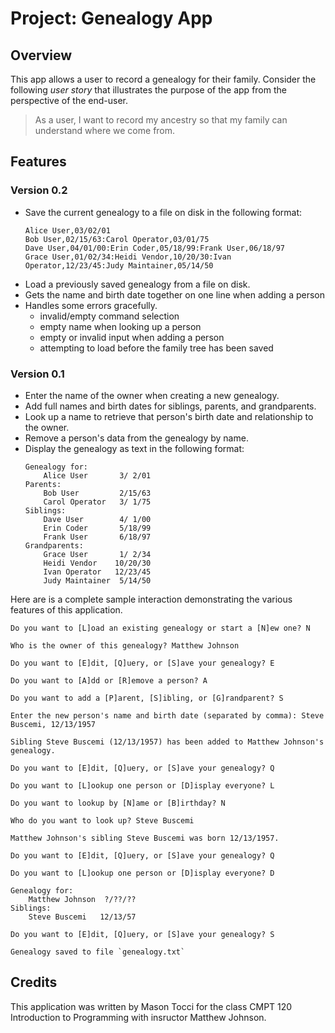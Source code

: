 # Project: Genealogy App

## Overview

This app allows a user to record a genealogy for their family. Consider the
following *user story* that illustrates the purpose of the app from the
perspective of the end-user.

> As a user, I want to record my ancestry so that my family can understand
> where we come from.

## Features

### Version 0.2

- Save the current genealogy to a file on disk in the following format:
    ```
    Alice User,03/02/01
    Bob User,02/15/63:Carol Operator,03/01/75
    Dave User,04/01/00:Erin Coder,05/18/99:Frank User,06/18/97
    Grace User,01/02/34:Heidi Vendor,10/20/30:Ivan Operator,12/23/45:Judy Maintainer,05/14/50
    ```
- Load a previously saved genealogy from a file on disk.
- Gets the name and birth date together on one line when adding a person
- Handles some errors gracefully.
    - invalid/empty command selection
    - empty name when looking up a person
    - empty or invalid input when adding a person
    - attempting to load before the family tree has been saved

### Version 0.1

- Enter the name of the owner when creating a new genealogy.
- Add full names and birth dates for siblings, parents, and grandparents.
- Look up a name to retrieve that person's birth date and relationship to the owner.
- Remove a person's data from the genealogy by name.
- Display the genealogy as text in the following format:
    ```
    Genealogy for:
        Alice User       3/ 2/01        
    Parents:
        Bob User         2/15/63
        Carol Operator   3/ 1/75
    Siblings:
        Dave User        4/ 1/00
        Erin Coder       5/18/99
        Frank User       6/18/97
    Grandparents:
        Grace User       1/ 2/34
        Heidi Vendor    10/20/30
        Ivan Operator   12/23/45
        Judy Maintainer  5/14/50
    ```

Here are is a complete sample interaction demonstrating the various features of
this application.

```
Do you want to [L]oad an existing genealogy or start a [N]ew one? N

Who is the owner of this genealogy? Matthew Johnson

Do you want to [E]dit, [Q]uery, or [S]ave your genealogy? E

Do you want to [A]dd or [R]emove a person? A

Do you want to add a [P]arent, [S]ibling, or [G]randparent? S

Enter the new person's name and birth date (separated by comma): Steve Buscemi, 12/13/1957

Sibling Steve Buscemi (12/13/1957) has been added to Matthew Johnson's genealogy.

Do you want to [E]dit, [Q]uery, or [S]ave your genealogy? Q

Do you want to [L]ookup one person or [D]isplay everyone? L

Do you want to lookup by [N]ame or [B]irthday? N

Who do you want to look up? Steve Buscemi

Matthew Johnson's sibling Steve Buscemi was born 12/13/1957.

Do you want to [E]dit, [Q]uery, or [S]ave your genealogy? Q

Do you want to [L]ookup one person or [D]isplay everyone? D

Genealogy for:
    Matthew Johnson  ?/??/??        
Siblings:
    Steve Buscemi   12/13/57

Do you want to [E]dit, [Q]uery, or [S]ave your genealogy? S

Genealogy saved to file `genealogy.txt`
```

## Credits

This application was written by Mason Tocci for the class CMPT 120 Introduction to Programming with insructor Matthew Johnson.
